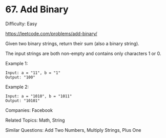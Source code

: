 # 67. Add Binary

Difficulty: Easy

https://leetcode.com/problems/add-binary/

Given two binary strings, return their sum (also a binary string).

The input strings are both non-empty and contains only characters 1 or 0.

Example 1:
```
Input: a = "11", b = "1"
Output: "100"
```
Example 2:
```
Input: a = "1010", b = "1011"
Output: "10101"
```

Companies: Facebook

Related Topics: Math, String

Similar Questions: Add Two Numbers, Multiply Strings, Plus One
